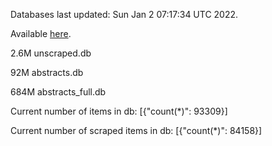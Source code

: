 Databases last updated: Sun Jan  2 07:17:34 UTC 2022. 

Available [here](https://github.com/cbeauhilton/ash-db/releases).

2.6M	unscraped.db

92M	abstracts.db

684M	abstracts_full.db

Current number of items in db:
[{"count(*)": 93309}]

Current number of scraped items in db:
[{"count(*)": 84158}]
